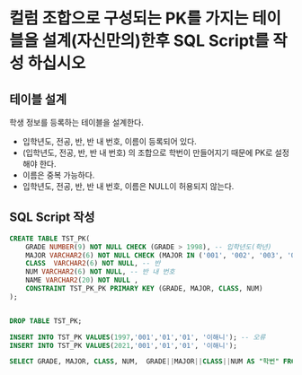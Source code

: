# 컬럼 조합으로 구성되는 PK를 가지는 테이블을 설계(자신만의)한후 SQL Script를 작성 하십시오



## 테이블 설계

학생 정보를 등록하는 테이블을 설계한다.
- 입학년도, 전공, 반, 반 내 번호, 이름이 등록되어 있다. 
- (입학년도, 전공, 반, 반 내 번호) 의 조합으로 학번이 만들어지기 때문에 PK로 설정해야 한다. 
- 이름은 중복 가능하다.
- 입학년도, 전공, 반, 반 내 번호, 이름은 NULL이 허용되지 않는다.



## SQL Script 작성


```SQL
CREATE TABLE TST_PK(
    GRADE NUMBER(9) NOT NULL CHECK (GRADE > 1998), -- 입학년도(학년)
    MAJOR VARCHAR2(6) NOT NULL CHECK (MAJOR IN ('001', '002', '003', '004')), -- 전공
    CLASS  VARCHAR2(6) NOT NULL, -- 반
    NUM VARCHAR2(6) NOT NULL, -- 반 내 번호    
    NAME VARCHAR2(20) NOT NULL ,
    CONSTRAINT TST_PK_PK PRIMARY KEY (GRADE, MAJOR, CLASS, NUM)
);


DROP TABLE TST_PK;
```

```SQL
INSERT INTO TST_PK VALUES(1997,'001','01','01', '이해니'); -- 오류
INSERT INTO TST_PK VALUES(2021,'001','01','01', '이해니');
```

```SQL
SELECT GRADE, MAJOR, CLASS, NUM,  GRADE||MAJOR||CLASS||NUM AS "학번" FROM TST_PK;
```
